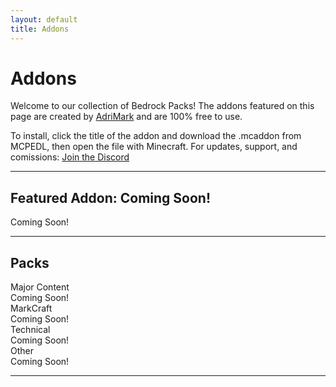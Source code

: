 ```yaml
---
layout: default
title: Addons
---
```


# Addons

Welcome to our collection of Bedrock Packs!
The addons featured on this page are created by [AdriMark](/players/adrimark) and are 100% free to use.  

To install, click the title of the addon and download the .mcaddon from MCPEDL, then open the file with Minecraft.
For updates, support, and comissions:
[Join the Discord](https://discord.gg/H7M6BxQDBn)

---

## Featured Addon: Coming Soon!

Coming Soon!


---

## Packs

<div class="toggle-section" id="markcraft">
  <div class="toggle-title">Major Content</div>
  <div class="toggle-content">
  Coming Soon!
  </div>
</div>

<div class="toggle-section" id="markcraft">
  <div class="toggle-title">MarkCraft</div>
  <div class="toggle-content">
  Coming Soon!
  </div>
</div>

<div class="toggle-section" id="technical">
  <div class="toggle-title">Technical</div>
  <div class="toggle-content">
  Coming Soon!
  </div>
</div>

<div class="toggle-section" id="other">
  <div class="toggle-title">Other</div>
  <div class="toggle-content">
  Coming Soon!
  </div>
</div>

---